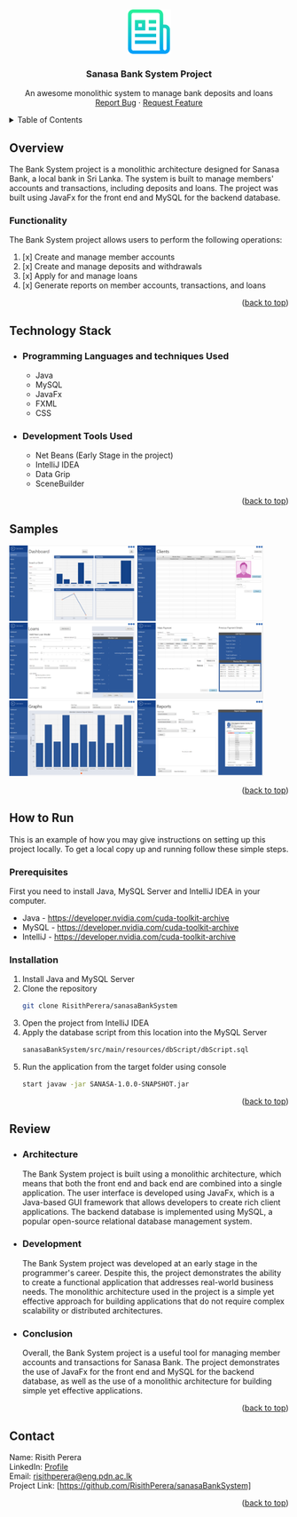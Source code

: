 <a name="readme-top"></a>

<!-- PROJECT LOGO -->
<br />
<div align="center">
  <a href="https://github.com/othneildrew/Best-README-Template">
    <img src="images/logo.png" alt="Logo" width="80" height="80">
  </a>

<h3 align="center">Sanasa Bank System Project</h3>

  <p align="center">
    An awesome monolithic system to manage bank deposits and loans
    <br />
    <a href="https://github.com/RisithPerera/sanasaBankSystem/issues">Report Bug</a>
    ·
    <a href="https://github.com/RisithPerera/sanasaBankSystem/issues">Request Feature</a>
  </p>
</div>

<!-- TABLE OF CONTENTS -->
<details>
  <summary>Table of Contents</summary>
  <ol>
    <li><a href="#project-overview">Overview</a></li>
    <li><a href="#technology-stack">Technology Stack</a></li>
    <li><a href="#project-samples">Samples</a></li>
    <li><a href="#project-experimenting">How to Run</a></li>
    <li><a href="#project-review">Review</a></li>
    <li><a href="#contact">Contact</a></li>
  </ol>
</details>

## Overview
The Bank System project is a monolithic architecture designed for Sanasa Bank, a local bank in Sri Lanka. The system is built to manage members' accounts and transactions, including deposits and loans. The project was built using JavaFx for the front end and MySQL for the backend database.

### Functionality
The Bank System project allows users to perform the following operations:

   1. [x] Create and manage member accounts
   2. [x] Create and manage deposits and withdrawals
   3. [x] Apply for and manage loans
   4. [x] Generate reports on member accounts, transactions, and loans

<p align="right">(<a href="#readme-top">back to top</a>)</p>

## Technology Stack

- ### Programming Languages and techniques Used
  * Java
  * MySQL
  * JavaFx
  * FXML
  * CSS

- ### Development Tools Used
  * Net Beans (Early Stage in the project)
  * IntelliJ IDEA
  * Data Grip
  * SceneBuilder

<p align="right">(<a href="#readme-top">back to top</a>)</p>

## Samples

<p float="left">
    <img src="images/dashboard.png" width="45%"/>
    <img src="images/clients.png" width="45%" />
    <img src="images/loans.png" width="45%" />
    <img src="images/payment.png" width="45%" />
    <img src="images/graphs.png" width="45%" />
    <img src="images/reports.png" width="45%" />
</p>
<p align="right">(<a href="#readme-top">back to top</a>)</p>

## How to Run
This is an example of how you may give instructions on setting up this project locally. To get a local copy up and running follow these simple steps.

### Prerequisites
First you need to install Java, MySQL Server and IntelliJ IDEA in your computer.
  * Java - https://developer.nvidia.com/cuda-toolkit-archive
  * MySQL - https://developer.nvidia.com/cuda-toolkit-archive
  * IntelliJ - https://developer.nvidia.com/cuda-toolkit-archive

### Installation
1. Install Java and MySQL Server
2. Clone the repository
    ```bash
    git clone RisithPerera/sanasaBankSystem
    ```
3. Open the project from IntelliJ IDEA
4. Apply the database script from this location into the MySQL Server
    ```bash
    sanasaBankSystem/src/main/resources/dbScript/dbScript.sql
    ```
5. Run the application from the target folder using console
    ```bash
    start javaw -jar SANASA-1.0.0-SNAPSHOT.jar
    ```

<p align="right">(<a href="#readme-top">back to top</a>)</p>

## Review
- ### Architecture
    The Bank System project is built using a monolithic architecture, which means that both the front end and back end are combined into a single application. The user interface is developed using JavaFx, which is a Java-based GUI framework that allows developers to create rich client applications. The backend database is implemented using MySQL, a popular open-source relational database management system.

- ### Development
    The Bank System project was developed at an early stage in the programmer's career. Despite this, the project demonstrates the ability to create a functional application that addresses real-world business needs. The monolithic architecture used in the project is a simple yet effective approach for building applications that do not require complex scalability or distributed architectures.

- ### Conclusion
    Overall, the Bank System project is a useful tool for managing member accounts and transactions for Sanasa Bank. The project demonstrates the use of JavaFx for the front end and MySQL for the backend database, as well as the use of a monolithic architecture for building simple yet effective applications.

<p align="right">(<a href="#readme-top">back to top</a>)</p>

## Contact
 Name: Risith Perera</br>
 LinkedIn: [Profile](https://linkedin.com/in/risith)</br>
 Email: risithperera@eng.pdn.ac.lk </br>
 Project Link: [https://github.com/RisithPerera/sanasaBankSystem]

<p align="right">(<a href="#readme-top">back to top</a>)</p>
